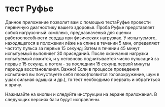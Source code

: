 # тест Руфье

Данное приложение позволит вам с помощью тестаРуфье провести первичную диагностику вашего здоровья.
Проба Руфье представляет собой нагрузочный комплекс, предназначеный для оценки работоспособности сердца при физических нагрузках.
У испытуемого, находящегося в положении лёже на спине в течении 5 мин, определяют частоту пульса за первые 15 секунд;
Затем в течении 45 минут испытуемый выполняет 30 приседаний.
После окончания нагрузки испытуемый ложится, и у неговновь подчитывается число пульсаций за первые 15 секунд.
а потом - за последнии 15 секунд первой минуты периода восстановления.
Важно! Если в процессе проведения испытания вы почуствуете себя плохо(появится головокружение, шум в
ушах сильная одышка и др.), то тест необходимо прервать и обратиться к врачу.

Нажимайте на кнопки и следуйте инструкции на экране приложения.
В следующих версиях баги будут исправлены.
